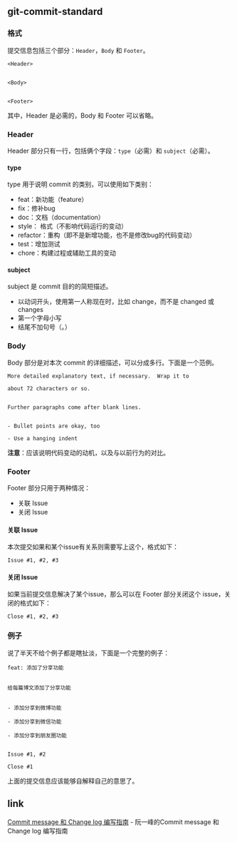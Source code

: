 ## git-commit-standard

### 格式
提交信息包括三个部分：`Header`，`Body` 和 `Footer`。

```
<Header>


<Body>


<Footer>
```

其中，Header 是必需的，Body 和 Footer 可以省略。

### Header
Header 部分只有一行，包括俩个字段：`type`（必需）和 `subject`（必需）。 

#### type
type 用于说明 commit 的类别，可以使用如下类别：

* feat：新功能（feature）
* fix：修补bug
* doc：文档（documentation）
* style： 格式（不影响代码运行的变动）
* refactor：重构（即不是新增功能，也不是修改bug的代码变动）
* test：增加测试
* chore：构建过程或辅助工具的变动

#### subject
subject 是 commit 目的的简短描述。

* 以动词开头，使用第一人称现在时，比如 change，而不是 changed 或 changes
* 第一个字母小写
* 结尾不加句号（。）

### Body
Body 部分是对本次 commit 的详细描述，可以分成多行。下面是一个范例。

```
More detailed explanatory text, if necessary.  Wrap it to

about 72 characters or so.


Further paragraphs come after blank lines.


- Bullet points are okay, too

- Use a hanging indent
```

**注意**：应该说明代码变动的动机，以及与以前行为的对比。

### Footer
Footer 部分只用于两种情况：
* 关联 Issue
* 关闭 Issue

#### 关联 Issue
本次提交如果和某个issue有关系则需要写上这个，格式如下：

```
Issue #1, #2, #3
```

#### 关闭 Issue
如果当前提交信息解决了某个issue，那么可以在 Footer 部分关闭这个 issue，关闭的格式如下：

```
Close #1, #2, #3
```

### 例子

说了半天不给个例子都是瞎扯淡，下面是一个完整的例子：

```
feat: 添加了分享功能


给每篇博文添加了分享功能


- 添加分享到微博功能

- 添加分享到微信功能

- 添加分享到朋友圈功能


Issue #1, #2

Close #1
````

上面的提交信息应该能够自解释自己的意思了。

## link

[Commit message 和 Change log 编写指南](http://www.ruanyifeng.com/blog/2016/01/commit_message_change_log.html) - 阮一峰的Commit message 和 Change log 编写指南